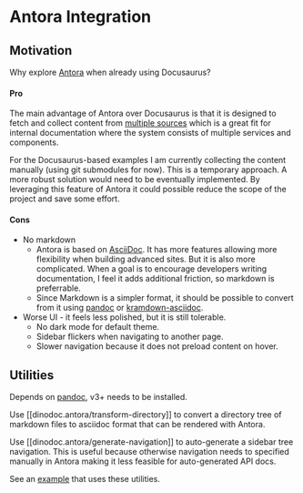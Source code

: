 # Antora Integration

## Motivation

Why explore [Antora](https://antora.org) when already using Docusaurus?

#### Pro

The main advantage of Antora over Docusaurus is that it is designed to fetch and collect content from [multiple sources](https://opendevise.com/blog/content-is-sovereign/) which is a great fit for internal documentation where the system consists of multiple services and components.

For the Docusaurus-based examples I am currently collecting the content manually (using git submodules for now).
This is a temporary approach.
A more robust solution would need to be eventually implemented.
By leveraging this feature of Antora it could possible reduce the scope of the project and save some effort.

#### Cons

- No markdown
  - Antora is based on [AsciiDoc](https://asciidoc.org). It has more features allowing more flexibility when building advanced sites. But it is also more complicated. When a goal is to encourage developers writing documentation, I feel it adds additional friction, so markdown is preferrable.
  - Since Markdown is a simpler format, it should be possible to convert from it using [pandoc](https://pandoc.org) or [kramdown-asciidoc](https://github.com/asciidoctor/kramdown-asciidoc).
- Worse UI - it feels less polished, but it is still tolerable.
  - No dark mode for default theme.
  - Sidebar flickers when navigating to another page.
  - Slower navigation because it does not preload content on hover.

## Utilities

Depends on [pandoc](https://pandoc.org/), v3+ needs to be installed.

Use [[dinodoc.antora/transform-directory]]
to convert a directory tree of markdown files to asciidoc format that can be rendered with Antora.

Use [[dinodoc.antora/generate-navigation]]
to auto-generate a sidebar tree navigation.
This is useful because otherwise navigation needs to specified manually in Antora
making it less feasible for auto-generated API docs.

See an [example](https://github.com/dundalek/dinodoc/tree/main/examples/antora) that uses these utilities.
